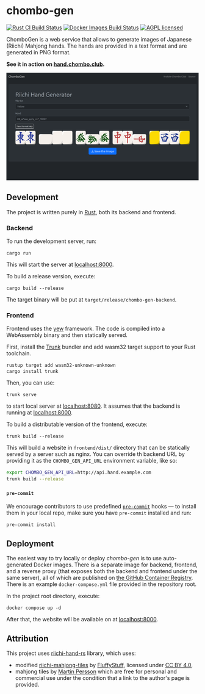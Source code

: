 chombo-gen
==========

[![Rust CI Build Status](https://github.com/m4tx/chombo-gen/workflows/Rust%20CI/badge.svg)](https://github.com/m4tx/chombo-gen/actions/workflows/rust.yml)
[![Docker Images Build Status](https://github.com/m4tx/chombo-gen/workflows/Docker%20Images/badge.svg)](https://github.com/m4tx/chombo-gen/actions/workflows/docker.yml)
[![AGPL licensed](https://shields.io/github/license/m4tx/chombo-gen)](https://github.com/m4tx/chombo-gen/blob/master/LICENSE)

ChomboGen is a web service that allows to generate images of Japanese (Riichi) Mahjong hands. The hands are provided in a text format and are generated in PNG format.

**See it in action on [hand.chombo.club](https://hand.chombo.club).**

![Riichi Hand Generator screenshot](docs/screenshot1.png)

## Development

The project is written purely in [Rust](https://www.rust-lang.org/), both its backend and frontend.

### Backend

To run the development server, run:

```shell
cargo run
```

This will start the server at [localhost:8000](http://localhost:8000).

To build a release version, execute:

```shell
cargo build --release
```

The target binary will be put at `target/release/chombo-gen-backend`.

### Frontend

Frontend uses the [yew](https://yew.rs/docs/getting-started/build-a-sample-app) framework. The code is compiled into a WebAssembly binary and then statically served.

First, install the [Trunk](https://trunkrs.dev/) bundler and add wasm32 target support to your Rust toolchain.

```shell
rustup target add wasm32-unknown-unknown
cargo install trunk
```

Then, you can use:

```shell
trunk serve
```

to start local server at [localhost:8080](http://localhost:8080). It assumes that the backend is running at [localhost:8000](http://localhost:8000).

To build a distributable version of the frontend, execute:

```shell
trunk build --release
```

This will build a website in `frontend/dist/` directory that can be statically served by a server such as nginx. You can override th backend URL by providing it as the `CHOMBO_GEN_API_URL` environment variable, like so:

```sh
export CHOMBO_GEN_API_URL=http://api.hand.example.com
trunk build --release
```

#### `pre-commit`
We encourage contributors to use predefined [`pre-commit`](https://pre-commit.com/) hooks — to install them in your local repo, make sure you have `pre-commit` installed and run:

```shell
pre-commit install
```

## Deployment

The easiest way to try locally or deploy _chombo-gen_ is to use auto-generated Docker images. There is a separate image for backend, frontend, and a reverse proxy (that exposes both the backend and frontend under the same server), all of which are published on [the GitHub Container Registry](https://github.com/m4tx?tab=packages&repo_name=chombo-gen). There is an example `docker-compose.yml` file provided in the repository root.

In the project root directory, execute:

```shell
docker compose up -d
```

After that, the website will be available on at [localhost:8000](http://localhost:8000).

## Attribution

This project uses [riichi-hand-rs](https://github.com/m4tx/riichi-hand-rs) library, which uses:

* modified [riichi-mahjong-tiles](https://github.com/FluffyStuff/riichi-mahjong-tiles) by [FluffyStuff](https://github.com/FluffyStuff), licensed under [CC BY 4.0](https://creativecommons.org/licenses/by/4.0/),
* mahjong tiles by [Martin Persson](https://www.martinpersson.org/) which are free for personal and commercial use under the condition that a link to the author's page is provided.
